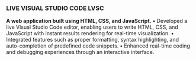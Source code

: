 ### LIVE VISUAL STUDIO CODE LVSC

**A web application built using HTML, CSS, and JavaScript.**
**•** Developed a live Visual Studio Code editor, enabling users to write HTML, CSS, and JavaScript with instant results rendering for real-time visualization.
**•**	Integrated features such as proper formatting, syntax highlighting, and auto-completion of predefined code snippets.
**•**	Enhanced real-time coding and debugging experiences through an interactive interface.
